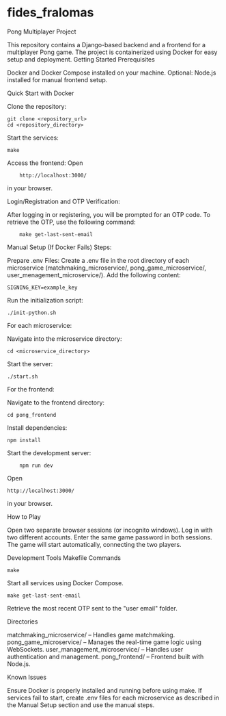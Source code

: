 # fides_fralomas
Pong Multiplayer Project

This repository contains a Django-based backend and a frontend for a multiplayer Pong game. The project is containerized using Docker for easy setup and deployment.
Getting Started
Prerequisites

  Docker and Docker Compose installed on your machine.
  Optional: Node.js installed for manual frontend setup.

Quick Start with Docker

  Clone the repository:

    git clone <repository_url>
    cd <repository_directory>

Start the services:

    make

Access the frontend: Open
        
        http://localhost:3000/
in your browser.

Login/Registration and OTP Verification:

After logging in or registering, you will be prompted for an OTP code.
To retrieve the OTP, use the following command:

        make get-last-sent-email

Manual Setup (If Docker Fails)
Steps:

  Prepare .env Files:
      Create a .env file in the root directory of each microservice (matchmaking_microservice/, pong_game_microservice/, user_menagement_microservice/).
      Add the following content:

    SIGNING_KEY=example_key

Run the initialization script:

    ./init-python.sh

For each microservice:

  Navigate into the microservice directory:

    cd <microservice_directory>

Start the server:

    ./start.sh

For the frontend:

  Navigate to the frontend directory:

    cd pong_frontend

Install dependencies:

    npm install

Start the development server:

        npm run dev

  Open
    
    http://localhost:3000/
  in your browser.

How to Play

  Open two separate browser sessions (or incognito windows).
  Log in with two different accounts.
  Enter the same game password in both sessions.
  The game will start automatically, connecting the two players.

Development Tools
Makefile Commands

    make 
  Start all services using Docker Compose.
  
    make get-last-sent-email 
  Retrieve the most recent OTP sent to the "user email" folder.

Directories

  matchmaking_microservice/ – Handles game matchmaking.
  pong_game_microservice/ – Manages the real-time game logic using WebSockets.
  user_management_microservice/ – Handles user authentication and management.
  pong_frontend/ – Frontend built with Node.js.

Known Issues

  Ensure Docker is properly installed and running before using make.
  If services fail to start, create .env files for each microservice as described in the Manual Setup section and use the manual steps.

